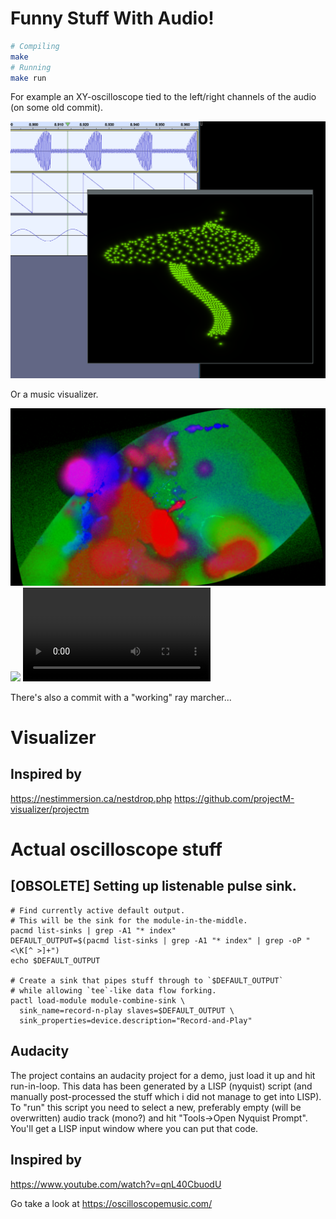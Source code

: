# Funny Stuff With Audio!

```bash
# Compiling
make
# Running
make run
```

For example an XY-oscilloscope tied to the left/right channels of the audio (on some old commit).

![](media/mushroom.png)

Or a music visualizer.

![](media/A.png)
![](media/B.png)
![](media/C.webm)

There's also a commit with a "working" ray marcher...

# Visualizer

## Inspired by

https://nestimmersion.ca/nestdrop.php
https://github.com/projectM-visualizer/projectm

# Actual oscilloscope stuff

## [OBSOLETE] Setting up listenable pulse sink.

```
# Find currently active default output.
# This will be the sink for the module-in-the-middle.
pacmd list-sinks | grep -A1 "* index"
DEFAULT_OUTPUT=$(pacmd list-sinks | grep -A1 "* index" | grep -oP "<\K[^ >]+")
echo $DEFAULT_OUTPUT

# Create a sink that pipes stuff through to `$DEFAULT_OUTPUT`
# while allowing `tee`-like data flow forking.
pactl load-module module-combine-sink \
  sink_name=record-n-play slaves=$DEFAULT_OUTPUT \
  sink_properties=device.description="Record-and-Play"
```


## Audacity

The project contains an audacity project for a demo, just
load it up and hit run-in-loop.
This data has been generated by a LISP (nyquist) script (and manually
post-processed the stuff which i did not manage to get into LISP).
To "run" this script you need to select a new, preferably empty (will be
overwritten) audio track (mono?) and hit "Tools->Open Nyquist Prompt". You'll
get a LISP input window where you can put that code.

## Inspired by

https://www.youtube.com/watch?v=qnL40CbuodU

Go take a look at https://oscilloscopemusic.com/
